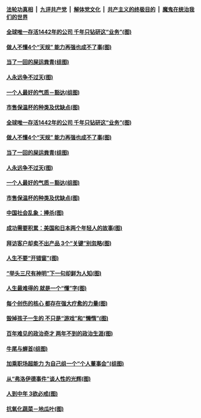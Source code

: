 

####  [法轮功真相](../../../../basic/blob/master/README.md?t=06142131) &nbsp;|&nbsp; [九评共产党](../../../../9ping.md/blob/master/README.md?t=06142131) &nbsp;|&nbsp; [解体党文化](../../../../jtdwh.md/blob/master/README.md?t=06142131)  &nbsp;|&nbsp; [共产主义的终极目的](../../../../gczydzjmd.md/blob/master/README.md?t=06142131) &nbsp;|&nbsp; [魔鬼在统治我们的世界](../../../../mgztzwmdsj.md/blob/master/README.md?t=06142131) 

#### [全球唯一存活1442年的公司 千年只钻研这“业务”(图)](../pages/p8/936514.md?t=06142131) 

#### [做人不懂4个“天规” 能力再强也成不了事(图)](../pages/p8/897480.md?t=06142131) 

#### [当了一回的屎运粪青(组图)](../pages/p8/936446.md?t=06142131) 

#### [人永远争不过天(图)](../pages/p8/936030.md?t=06142131) 

#### [一个人最好的气质－豁达(组图)](../pages/p8/936020.md?t=06142131) 

#### [市售保温杯的种类及优缺点(图)](../pages/p8/936407.md?t=06142131) 

#### [全球唯一存活1442年的公司 千年只钻研这“业务”(图)](../pages/p8/936514.md?t=06142131) 

#### [做人不懂4个“天规” 能力再强也成不了事(图)](../pages/p8/897480.md?t=06142131) 

#### [当了一回的屎运粪青(组图)](../pages/p8/936446.md?t=06142131) 

#### [人永远争不过天(图)](../pages/p8/936030.md?t=06142131) 

#### [一个人最好的气质－豁达(组图)](../pages/p8/936020.md?t=06142131) 

#### [市售保温杯的种类及优缺点(图)](../pages/p8/936407.md?t=06142131) 

#### [中国社会乱象：捧杀(图)](../pages/p8/936362.md?t=06142131) 

#### [成功需要积累：美国和日本两个年轻人的故事(图)](../pages/p8/936040.md?t=06142131) 

#### [拜访客户却卖不出产品 3个“关键”别忽略(图)](../pages/p8/936322.md?t=06142131) 

#### [人生不要“开错窗”(图)](../pages/p8/936238.md?t=06142131) 

#### [“举头三尺有神明”下一句却鲜为人知(图)](../pages/p8/936003.md?t=06142131) 

#### [人生最难得的 就是一个“懂”字(图)](../pages/p8/935309.md?t=06142131) 

#### [每个创伤的核心 都存在强大疗愈的力量(图)](../pages/p8/936197.md?t=06142131) 

#### [毁掉孩子一生的 不只是“游戏”和“懒惰”(图)](../pages/p8/936181.md?t=06142131) 

#### [百年难见的政治奇才 两年不到的政治生涯(图)](../pages/p8/936129.md?t=06142131) 

#### [牛尾与蝉首(组图)](../pages/p8/935510.md?t=06142131) 

#### [加乘职场超能力 为自己组一个“个人董事会”(组图)](../pages/p8/936086.md?t=06142131) 

#### [从“弗洛伊德事件”谈人性的光辉(图)](../pages/p8/936002.md?t=06142131) 

#### [人到中年 3欲必戒(图)](../pages/p8/936021.md?t=06142131) 

#### [抗氧化蔬菜－地瓜叶(图)](../pages/p8/935783.md?t=06142131) 

